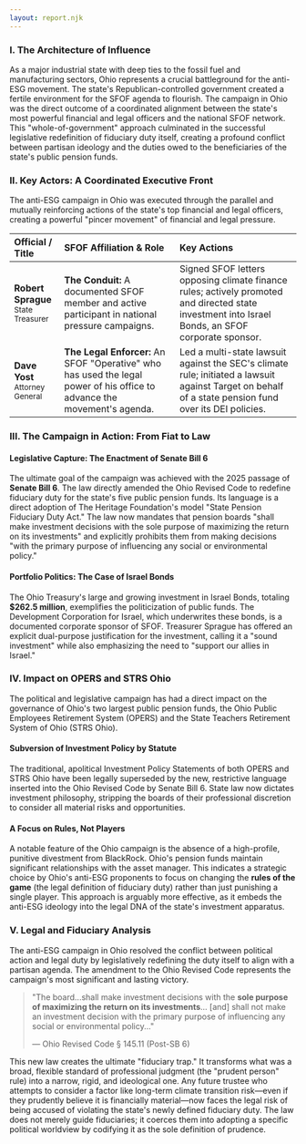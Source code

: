 ```yaml
---
layout: report.njk
---
```

### I. The Architecture of Influence

As a major industrial state with deep ties to the fossil fuel and manufacturing sectors, Ohio represents a crucial battleground for the anti-ESG movement. The state's Republican-controlled government created a fertile environment for the SFOF agenda to flourish. The campaign in Ohio was the direct outcome of a coordinated alignment between the state's most powerful financial and legal officers and the national SFOF network. This "whole-of-government" approach culminated in the successful legislative redefinition of fiduciary duty itself, creating a profound conflict between partisan ideology and the duties owed to the beneficiaries of the state's public pension funds.

### II. Key Actors: A Coordinated Executive Front

The anti-ESG campaign in Ohio was executed through the parallel and mutually reinforcing actions of the state's top financial and legal officers, creating a powerful "pincer movement" of financial and legal pressure.

| Official / Title | SFOF Affiliation & Role | Key Actions |
| :--- | :--- | :--- |
| **Robert Sprague**<br><span style="font-size: smaller;">State Treasurer</span> | **The Conduit:** A documented SFOF member and active participant in national pressure campaigns. | Signed SFOF letters opposing climate finance rules; actively promoted and directed state investment into Israel Bonds, an SFOF corporate sponsor. |
| **Dave Yost**<br><span style="font-size: smaller;">Attorney General</span> | **The Legal Enforcer:** An SFOF "Operative" who has used the legal power of his office to advance the movement's agenda. | Led a multi-state lawsuit against the SEC's climate rule; initiated a lawsuit against Target on behalf of a state pension fund over its DEI policies. |

### III. The Campaign in Action: From Fiat to Law

#### Legislative Capture: The Enactment of Senate Bill 6
The ultimate goal of the campaign was achieved with the 2025 passage of **Senate Bill 6**. The law directly amended the Ohio Revised Code to redefine fiduciary duty for the state's five public pension funds. Its language is a direct adoption of The Heritage Foundation's model "State Pension Fiduciary Duty Act." The law now mandates that pension boards "shall make investment decisions with the sole purpose of maximizing the return on its investments" and explicitly prohibits them from making decisions "with the primary purpose of influencing any social or environmental policy."

#### Portfolio Politics: The Case of Israel Bonds
The Ohio Treasury's large and growing investment in Israel Bonds, totaling **$262.5 million**, exemplifies the politicization of public funds. The Development Corporation for Israel, which underwrites these bonds, is a documented corporate sponsor of SFOF. Treasurer Sprague has offered an explicit dual-purpose justification for the investment, calling it a "sound investment" while also emphasizing the need to "support our allies in Israel."

### IV. Impact on OPERS and STRS Ohio

The political and legislative campaign has had a direct impact on the governance of Ohio's two largest public pension funds, the Ohio Public Employees Retirement System (OPERS) and the State Teachers Retirement System of Ohio (STRS Ohio).

#### Subversion of Investment Policy by Statute
The traditional, apolitical Investment Policy Statements of both OPERS and STRS Ohio have been legally superseded by the new, restrictive language inserted into the Ohio Revised Code by Senate Bill 6. State law now dictates investment philosophy, stripping the boards of their professional discretion to consider all material risks and opportunities.

#### A Focus on Rules, Not Players
A notable feature of the Ohio campaign is the absence of a high-profile, punitive divestment from BlackRock. Ohio's pension funds maintain significant relationships with the asset manager. This indicates a strategic choice by Ohio's anti-ESG proponents to focus on changing the **rules of the game** (the legal definition of fiduciary duty) rather than just punishing a single player. This approach is arguably more effective, as it embeds the anti-ESG ideology into the legal DNA of the state's investment apparatus.

### V. Legal and Fiduciary Analysis

The anti-ESG campaign in Ohio resolved the conflict between political action and legal duty by legislatively redefining the duty itself to align with a partisan agenda. The amendment to the Ohio Revised Code represents the campaign's most significant and lasting victory.

> "The board...shall make investment decisions with the **sole purpose of maximizing the return on its investments**... [and] shall not make an investment decision with the primary purpose of influencing any social or environmental policy..."
>
> — Ohio Revised Code § 145.11 (Post-SB 6)

This new law creates the ultimate "fiduciary trap." It transforms what was a broad, flexible standard of professional judgment (the "prudent person" rule) into a narrow, rigid, and ideological one. Any future trustee who attempts to consider a factor like long-term climate transition risk—even if they prudently believe it is financially material—now faces the legal risk of being accused of violating the state's newly defined fiduciary duty. The law does not merely guide fiduciaries; it coerces them into adopting a specific political worldview by codifying it as the sole definition of prudence.
